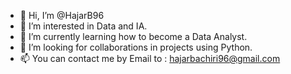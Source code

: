 - 👋 Hi, I’m @HajarB96
- 👀 I’m interested in Data and IA.
- 🌱 I’m currently learning how to become a Data Analyst.
- 💞️ I’m looking for collaborations in projects using Python. 
- 📫 You can contact me by Email to : hajarbachiri96@gmail.com

<!---
HajarB96/HajarB96 is a ✨ special ✨ repository because its `README.md` (this file) appears on your GitHub profile.
You can click the Preview link to take a look at your changes.
--->
